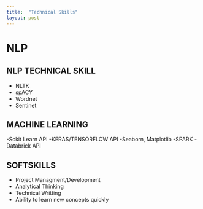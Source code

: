 ```yaml
---
title:  "Technical Skills"
layout: post
---
```


# NLP
##  NLP TECHNICAL SKILL
- NLTK
- spACY
- Wordnet
- Sentinet

## MACHINE LEARNING
-Sckit Learn API
-KERAS/TENSORFLOW API
-Seaborn, Matplotlib
-SPARK
-Databrick API

## SOFTSKILLS
- Project Managment/Development
- Analytical Thinking
- Technical Writting
- Ability to learn new concepts quickly
